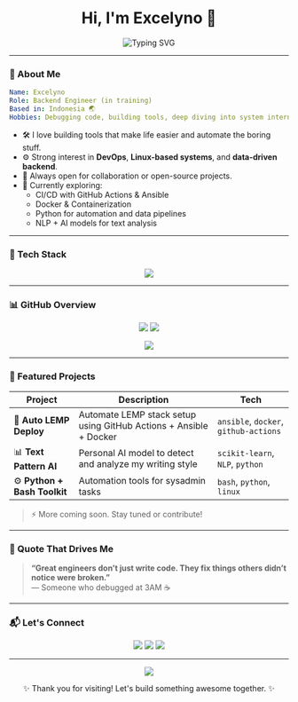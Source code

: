 <h1 align="center">Hi, I'm Excelyno 👋</h1>
<p align="center">
  <img src="https://readme-typing-svg.herokuapp.com?font=Fira+Code&duration=2500&pause=1000&center=true&vCenter=true&multiline=true&width=600&height=90&lines=Backend+Engineer+%7C+DevOps+Enthusiast+%7C+AI+Explorer;Building+%F0%9F%94%A5+Things+that+Break+%26+Fix+Them+Better;Linux+User+%7C+Python+C%2B%2B+Bash+Lover;Learning+never+stops+%F0%9F%93%9A+%7C+Keep+debugging!" alt="Typing SVG" />
</p>

---

### 🚀 About Me

```yaml
Name: Excelyno
Role: Backend Engineer (in training)
Based in: Indonesia 🌏
Hobbies: Debugging code, building tools, deep diving into system internals
```

- 🛠 I love building tools that make life easier and automate the boring stuff.
- ⚙️ Strong interest in **DevOps**, **Linux-based systems**, and **data-driven backend**.
- 💬 Always open for collaboration or open-source projects.
- 🌱 Currently exploring:
  - CI/CD with GitHub Actions & Ansible
  - Docker & Containerization
  - Python for automation and data pipelines
  - NLP + AI models for text analysis

---

### 🧰 Tech Stack

<p align="center">
  <img src="https://skillicons.dev/icons?i=python,cpp,bash,django,flask,linux,git,github,docker,ansible,nginx,vscode,postgres,mysql" />
</p>

---

### 📊 GitHub Overview

<p align="center">
  <img src="https://github-readme-stats.vercel.app/api?username=excelyno&show_icons=true&theme=tokyonight&hide_border=true" />
  <img src="https://github-readme-stats.vercel.app/api/top-langs/?username=excelyno&layout=compact&theme=tokyonight&hide_border=true" />
</p>

<p align="center">
  <img src="https://github-profile-trophy.vercel.app/?username=excelyno&theme=onedark&no-bg=true&no-frame=true&column=7" />
</p>

---

### 📁 Featured Projects

| Project | Description | Tech |
|--------|-------------|------|
| 🔧 **Auto LEMP Deploy** | Automate LEMP stack setup using GitHub Actions + Ansible + Docker | `ansible`, `docker`, `github-actions` |
| 📊 **Text Pattern AI** | Personal AI model to detect and analyze my writing style | `scikit-learn`, `NLP`, `python` |
| ⚙️ **Python + Bash Toolkit** | Automation tools for sysadmin tasks | `bash`, `python`, `linux` |

> ⚡ More coming soon. Stay tuned or contribute!

---

### 🧠 Quote That Drives Me

> **“Great engineers don’t just write code. They fix things others didn’t notice were broken.”**  
> — Someone who debugged at 3AM ☕️

---

### 📬 Let's Connect

<p align="center">
  <a href="mailto:your.email@example.com"><img src="https://img.shields.io/badge/email-D14836?style=for-the-badge&logo=gmail&logoColor=white" /></a>
  <a href="https://github.com/excelyno"><img src="https://img.shields.io/badge/github-100000?style=for-the-badge&logo=github&logoColor=white" /></a>
  <a href="https://www.linkedin.com/in/your-profile"><img src="https://img.shields.io/badge/linkedin-0077B5?style=for-the-badge&logo=linkedin&logoColor=white" /></a>
</p>

---

<p align="center">
  <img src="https://quotes-github-readme.vercel.app/api?type=horizontal&theme=dark" />
</p>

<p align="center">✨ Thank you for visiting! Let's build something awesome together. ✨</p>

